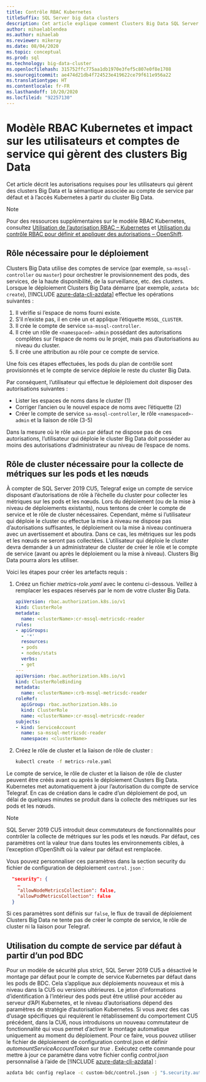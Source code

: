 ```yaml
---
title: Contrôle RBAC Kubernetes
titleSuffix: SQL Server big data clusters
description: Cet article explique comment Clusters Big Data SQL Server utilise le contrôle RBAC avec Kubernetes.
author: mihaelablendea
ms.author: mihaelab
ms.reviewer: mikeray
ms.date: 08/04/2020
ms.topic: conceptual
ms.prod: sql
ms.technology: big-data-cluster
ms.openlocfilehash: 315752ffc775aa1db1970e3fef5c807e0f8e1708
ms.sourcegitcommit: ae474d21db4f724523e419622ce79f611e956a22
ms.translationtype: HT
ms.contentlocale: fr-FR
ms.lasthandoff: 10/20/2020
ms.locfileid: "92257130"
---
```

# <a name="kubernetes-rbac-model--impact-on-users-and-service-accounts-managing-bdc"></a>Modèle RBAC Kubernetes et impact sur les utilisateurs et comptes de service qui gèrent des clusters Big Data

Cet article décrit les autorisations requises pour les utilisateurs qui gèrent des clusters Big Data et la sémantique associée au compte de service par défaut et à l’accès Kubernetes à partir du cluster Big Data.

> [!NOTE]
> Pour des ressources supplémentaires sur le modèle RBAC Kubernetes, consultez [Utilisation de l’autorisation RBAC – Kubernetes](https://kubernetes.io/docs/reference/access-authn-authz/rbac/) et [Utilisation du contrôle RBAC pour définir et appliquer des autorisations – OpenShift](https://docs.openshift.com/container-platform/4.4/authentication/using-rbac.html).

## <a name="role-required-for-deployment"></a>Rôle nécessaire pour le déploiement

Clusters Big Data utilise des comptes de service (par exemple, `sa-mssql-controller` ou `master`) pour orchestrer le provisionnement des pods, des services, de la haute disponibilité, de la surveillance, etc. des clusters. Lorsque le déploiement Clusters Big Data démarre (par exemple, `azdata bdc create`), [!INCLUDE [azure-data-cli-azdata](../includes/azure-data-cli-azdata.md)] effectue les opérations suivantes :

1. Il vérifie si l’espace de noms fourni existe.
2. S’il n’existe pas, il en crée un et applique l’étiquette `MSSQL_CLUSTER`.
3. Il crée le compte de service `sa-mssql-controller`.
4. Il crée un rôle de `<namespaced>-admin` possédant des autorisations complètes sur l’espace de noms ou le projet, mais pas d’autorisations au niveau du cluster.
5. Il crée une attribution au rôle pour ce compte de service.

Une fois ces étapes effectuées, les pods du plan de contrôle sont provisionnés et le compte de service déploie le reste du cluster Big Data.  

Par conséquent, l’utilisateur qui effectue le déploiement doit disposer des autorisations suivantes :

- Lister les espaces de noms dans le cluster (1)
- Corriger l’ancien ou le nouvel espace de noms avec l’étiquette (2)
- Créer le compte de service `sa-mssql-controller`, le rôle `<namespaced>-admin` et la liaison de rôle (3-5)

Dans la mesure où le rôle `admin` par défaut ne dispose pas de ces autorisations, l’utilisateur qui déploie le cluster Big Data doit posséder au moins des autorisations d’administrateur au niveau de l’espace de noms.

## <a name="cluster-role-required-for-pods-and-nodes-metrics-collection"></a>Rôle de cluster nécessaire pour la collecte de métriques sur les pods et les nœuds

À compter de SQL Server 2019 CU5, Telegraf exige un compte de service disposant d’autorisations de rôle à l’échelle du cluster pour collecter les métriques sur les pods et les nœuds. Lors du déploiement (ou de la mise à niveau de déploiements existants), nous tentons de créer le compte de service et le rôle de cluster nécessaires. Cependant, même si l’utilisateur qui déploie le cluster ou effectue la mise à niveau ne dispose pas d’autorisations suffisantes, le déploiement ou la mise à niveau continuera avec un avertissement et aboutira. Dans ce cas, les métriques sur les pods et les nœuds ne seront pas collectées. L’utilisateur qui déploie le cluster devra demander à un administrateur de cluster de créer le rôle et le compte de service (avant ou après le déploiement ou la mise à niveau). Clusters Big Data pourra alors les utiliser. 

Voici les étapes pour créer les artefacts requis :

1. Créez un fichier *metrics-role.yaml* avec le contenu ci-dessous. Veillez à remplacer les espaces réservés *<clusterName>* par le nom de votre cluster Big Data.

   ```yaml
   apiVersion: rbac.authorization.k8s.io/v1
   kind: ClusterRole
   metadata:
     name: <clusterName>:cr-mssql-metricsdc-reader
   rules:
   - apiGroups:
     - '*'
     resources:
     - pods
     - nodes/stats
     verbs:
     - get
   ---
   apiVersion: rbac.authorization.k8s.io/v1
   kind: ClusterRoleBinding
   metadata:
     name: <clusterName>:crb-mssql-metricsdc-reader
   roleRef:
     apiGroup: rbac.authorization.k8s.io
     kind: ClusterRole
     name: <clusterName>:cr-mssql-metricsdc-reader
   subjects:
   - kind: ServiceAccount
     name: sa-mssql-metricsdc-reader
     namespace: <clusterName>
   ```

2. Créez le rôle de cluster et la liaison de rôle de cluster :

   ```bash
   kubectl create -f metrics-role.yaml
   ```

Le compte de service, le rôle de cluster et la liaison de rôle de cluster peuvent être créés avant ou après le déploiement Clusters Big Data. Kubernetes met automatiquement à jour l’autorisation du compte de service Telegraf. En cas de création dans le cadre d’un déploiement de pod, un délai de quelques minutes se produit dans la collecte des métriques sur les pods et les nœuds.

> [!NOTE]
> SQL Server 2019 CU5 introduit deux commutateurs de fonctionnalités pour contrôler la collecte de métriques sur les pods et les nœuds. Par défaut, ces paramètres ont la valeur true dans toutes les environnements cibles, à l’exception d’OpenShift où la valeur par défaut est remplacée. 

Vous pouvez personnaliser ces paramètres dans la section security du fichier de configuration de déploiement `control.json` :

```json
  "security": {
    …
    "allowNodeMetricsCollection": false,
    "allowPodMetricsCollection": false
  }
```

Si ces paramètres sont définis sur `false`, le flux de travail de déploiement Clusters Big Data ne tente pas de créer le compte de service, le rôle de cluster ni la liaison pour Telegraf.

## <a name="default-service-account-usage-from-within-a-bdc-pod"></a>Utilisation du compte de service par défaut à partir d’un pod BDC

Pour un modèle de sécurité plus strict, SQL Server 2019 CU5 a désactivé le montage par défaut pour le compte de service Kubernetes par défaut dans les pods de BDC. Cela s’applique aux déploiements nouveaux et mis à niveau dans la CU5 ou versions ultérieures.
Le jeton d’informations d’identification à l’intérieur des pods peut être utilisé pour accéder au serveur d’API Kubernetes, et le niveau d’autorisations dépend des paramètres de stratégie d’autorisation Kubernetes. Si vous avez des cas d’usage spécifiques qui requièrent le rétablissement du comportement CU5 précédent, dans la CU6, nous introduisons un nouveau commutateur de fonctionnalité qui vous permet d’activer le montage automatique uniquement au moment du déploiement. Pour ce faire, vous pouvez utiliser le fichier de déploiement de configuration control.json et définir *automountServiceAccountToken* sur *true* . Exécutez cette commande pour mettre à jour ce paramètre dans votre fichier config *control.json* personnalisé à l’aide de [!INCLUDE [azure-data-cli-azdata](../includes/azure-data-cli-azdata.md)] : 

``` bash
azdata bdc config replace -c custom-bdc/control.json -j "$.security.automountServiceAccountToken=true"
```
